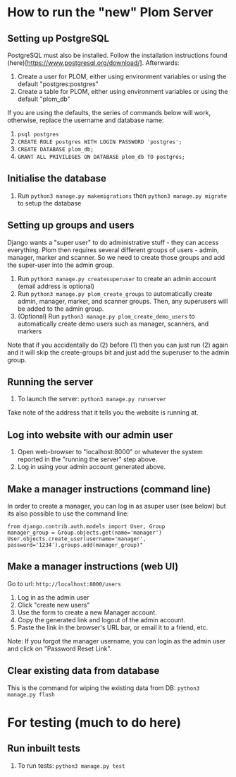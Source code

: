 # How to run the "new" Plom Server

## Setting up PostgreSQL
PostgreSQL must also be installed. Follow the installation instructions found (here)[https://www.postgresql.org/download/]. Afterwards:
1. Create a user for PLOM, either using environment variables or using the default "postgres:postgres"
2. Create a table for PLOM, either using environment variables or using the default "plom_db"

If you are using the defaults, the series of commands below will work, otherwise, replace the username and database name:
1. `psql postgres`
2. `CREATE ROLE postgres WITH LOGIN PASSWORD 'postgres';`
3. `CREATE DATABASE plom_db;`
4. `GRANT ALL PRIVILEGES ON DATABASE plom_db TO postgres;`

## Initialise the database

1. Run `python3 manage.py makemigrations` then `python3 manage.py migrate` to setup the database

## Setting up groups and users
Django wants a "super user" to do administrative stuff - they can
access everything. Plom then requires several different groups of
users - admin, manager, marker and scanner. So we need to create those
groups and add the super-user into the admin group.

1. Run `python3 manage.py createsuperuser` to create an admin account (email address is optional)
2. Run `python3 manage.py plom_create_groups` to automatically create admin, manager, marker, and scanner groups. Then, any superusers will be added to the admin group.
3. (Optional) Run `python3 manage.py plom_create_demo_users` to automatically create demo users such as manager, scanners, and markers

Note that if you accidentally do (2) before (1) then you can just run (2) again and it will skip the create-groups bit and just add the superuser to the admin group.


## Running the server

1. To launch the server: `python3 manage.py runserver`

Take note of the address that it tells you the website is running at.

## Log into website with our admin user
1. Open web-browser to "localhost:8000" or whatever the system reported in the "running the server" step above.
2. Log in using your admin account generated above.


## Make a manager instructions (command line)

In order to create a manager, you can log in as asuper user (see below) but its also possible
to use the command line:
```
from django.contrib.auth.models import User, Group
manager_group = Group.objects.get(name='manager')
User.objects.create_user(username='manager', password='1234').groups.add(manager_group)"
```

## Make a manager instructions (web UI)

Go to url: `http://localhost:8000/users`
1. Log in as the admin user
2. Click "create new users"
3. Use the form to create a new Manager account.
4. Copy the generated link and logout of the admin account.
5. Paste the link in the browser's URL bar, or email it to a friend, etc.

Note:
If you forgot the manager username, you can login as the admin user and click on "Password Reset Link".


## Clear existing data from database
This is the command for wiping the existing data from DB:
`python3 manage.py flush`


# For testing (much to do here)

## Run inbuilt tests

1. To run tests: `python3 manage.py test`
